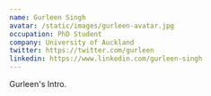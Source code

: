 ```yaml
---
name: Gurleen Singh
avatar: /static/images/gurleen-avatar.jpg
occupation: PhD Student
company: University of Auckland
twitter: https://twitter.com/gurleen
linkedin: https://www.linkedin.com/gurleen-singh
---
```


Gurleen's Intro.
